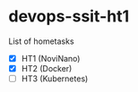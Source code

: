 # devops-ssit-ht1

List of hometasks 
- [x] HT1 (NoviNano)
- [x] HT2 (Docker)
- [ ] HT3 (Kubernetes)

